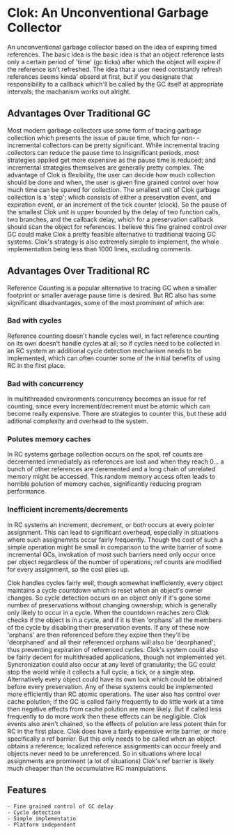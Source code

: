 # Clok: An Unconventional Garbage Collector
An unconventional garbage collector based on the idea of expiring
timed  references. The basic idea is the basic idea is that an object
reference lasts only a certain period of 'time' (gc ticks) after which
the object will expire if the reference isn't refreshed.  The idea
that a user need contstantly refresh references seems kinda' obserd at
first, but if you designate that responsibility to a callback which'll
be called by the GC itself at appropriate intervals; the machanism
works out alright.

## Advantages Over Traditional GC
Most modern garbage collectors use some form of tracing garbage
collection which presents the issue of pause time, which for non-
-incremental collectors can be pretty significant.  While incremental
tracing collectors can reduce the pause time to insignificant
periods, most strategies applied get more expensive as the pause
time is reduced; and incremental strategies themselves are generally
pretty complex.  The advantage of Clok is flexibility, the user can
decide how much collection should be done and when, the user is given
fine grained control over how much time can be spared for collection.
The smallest unit of Clok garbage collection is a 'step'; which 
consists of either a preservation event, and expiration event, or an
increment of the tick counter (clock).  So the pause of the smallest
Clok unit is upper bounded by the delay of two function calls, two
branches, and the callback delay, which for a preservation callback
should scan the object for references.  I believe this fine grained
control over GC could make Clok a pretty feasible alternative to
traditional tracing GC systems.  Clok's strategy is also extremely
simple to implement, the whole implementation being less than 1000
lines, excluding comments.

## Advantages Over Traditional RC
Reference Counting is a popular alternative to tracing GC when a
smaller footprint or smaller average pause time is desired.  But RC
also has some significant disadvantages, some of the most prominent
of which are:

### Bad with cycles
Reference counting doesn't handle cycles well, in fact reference
counting on its own doesn't handle cycles at all; so if cycles
need to be collected in an RC system an additional cycle detection
mechanism needs to be implemented, which can often counter some of
the initial benefits of using RC in the first place.

### Bad with concurrency
In multithreaded environments concurrency becomes an issue for ref
counting, since every increment/decrement must be atomic which can
become really expensive.  There are strategies to counter this, but
these add aditional complexity and overhead to the system.

### Polutes memory caches
In RC systems garbage collection occurs on the spot, ref counts
are decremented immediately as references are lost and when they
reach 0... a bunch of other references are deremented and a long
chain of unrelated memory might be accessed.  This random memory
access often leads to horrible polution of memory caches,
significantly reducing program performance.

### Inefficient increments/decrements
In RC systems an increment, decrement, or both occurs at every
pointer assignment.  This can lead to significant overhead,
especially in situations where such assignemnts occur fairly
frequently.  Though the cost of such a simple operation might
be small in comparison to the write barrier of some incremental
GCs, invokation of most such barriers need only occur once per
object regardless of the number of operations; ref counts are
modified for every assignment, so the cost piles up.

Clok handles cycles fairly well, though somewhat inefficiently,
every object maintains a cycle countdown which is reset when
an object's owner changes.  So cycle detection occurs on an object
only if it's gone some number of preservations without changing
ownership; which is generally only likely to occur in a cycle. When
the countdown reaches zero Clok checks if the object is in a cycle,
and if it is then 'orphans' all the members of the cycle by disabling
their preservation events.  If any of these now 'orphans' are then
referenced before they expire then they'll be 'deorphaned' and all
their referenced orphans will also be 'deorphaned'; thus preventing
expiration of referenced cycles.
Clok's system could also be fairly decent for multithreaded
applications, though not implemented yet.  Syncronization could also
occur at any level of granularity; the GC could stop the world while
it collects a full cycle, a tick, or a single step.  Alternatively
every object could have its own lock which could be obtained before
every preservation. Any of these systems could be implemented more
efficiently than RC atomic operations.
The user also has control over cache polution; if the GC is called
fairly frequently to do little work at a time then negative effects
from cache polution are more likely.  But if called less frequently
to do more work then these effects can be negligible.  Clok events
also aren't chained, so the effects of polution are less potent than
for RC in the first place.
Clok does have a fairly expensive write barrier, or more specifically
a ref barrier.  But this only needs to be called when an object obtains
a reference; localized reference assignments can occur freely and
objects never need to be unreferenced.  So in situations where local
assignments are prominent (a lot of situations) Clok's ref barrier is
likely much cheaper than the occumulative RC manipulations.

## Features
    - Fine grained control of GC delay
    - Cycle detection
    - Simple implementatio
    - Platform independent
